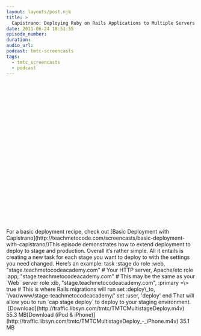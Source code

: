 ```yaml
---
layout: layouts/post.njk
title: >
  Capistrano: Deploying Ruby on Rails Applications to Multiple Servers
date: 2011-06-24 18:51:55
episode_number:
duration:
audio_url:
podcast: tmtc-screencasts
tags:
  - tmtc_screencasts
  - podcast
---
```


<object width="640" height="390"><param name="movie" value="http://www.youtube.com/v/8PJTcs2RMYY?version=3&amp;hl=en_US&amp;rel=0">

<param name="allowFullScreen" value="true">
<param name="allowscriptaccess" value="always">
<embed type="application/x-shockwave-flash" width="640" height="390" src="http://www.youtube.com/v/8PJTcs2RMYY?version=3&amp;hl=en_US&amp;rel=0" allowscriptaccess="always" allowfullscreen="true"></embed></object>For a basic deployment recipe, check out [Basic Deployment with Capistrano](http://teachmetocode.com/screencasts/basic-deployment-with-capistrano/)This episode demonstrates how to extend deployment to deploy to stage and production. Overall it’s rather simple. All it entails is creating a new task for each stage you want to deploy to with the settings you need changed. Here’s an example: task :stage do role :web, "stage.teachmetocodeacademy.com" # Your HTTP server, Apache/etc role :app, "stage.teachmetocodeacademy.com" # This may be the same as your `Web` server role :db, "stage.teachmetocodeacademy.com", :primary =\> true # This is where Rails migrations will run set :deploy\_to, '/var/www/stage-teachmetocodeacademy/' set :user, 'deploy' end That will allow you to run `cap stage deploy` to deploy to your staging environment. &nbsp;[Download](http://traffic.libsyn.com/tmtc/TMTCMultistageDeploy.m4v) 55.3 MB[Download (iPod & iPhone)](http://traffic.libsyn.com/tmtc/TMTCMultistageDeploy_-_iPhone.m4v) 35.1 MB
